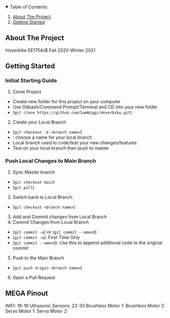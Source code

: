 <!-- TABLE OF CONTENTS -->
<details open="open">
  <summary>Table of Contents</summary>
  <ol>
    <li><a href="#about-the-project">About The Project</a></li>
    <li><a href="#getting-started">Getting Started</a></li>
  </ol>
</details>



<!-- ABOUT THE PROJECT -->
## About The Project

Hoverbike EE175A/B Fall 2020-Winter 2021

<!-- Getting Started -->
## Getting Started

### Initial Starting Guide
1. Clone Project
  - Create new folder for this project on your computer
  - Use Gitbash/Command Prompt/Terminal and CD into your new folder
  - (`git clone https://github.com/SamWiggz/Hoverbike.git`)
2. Create your Local Branch 
  - (`git checkout -b <branch name>`)
  - <branch name>: choose a name for your local branch
  - Local branch used to code/test your new changes/features
  - Test on your local branch then push to master

### Push Local Changes to Main Branch
1. Sync Master branch
  - (`git checkout main`)
  - (`git pull`)
2. Switch back to Local Branch
  - (`git checkout <branch name>`)
3. Add and Commit changes from Local Branch
4. Commit Changes from Local Branch
  - (`git commit -a`) or (`git commit --amend`)
  - (`git commit -a`): First Time Only
  - (`git commit --amend`): Use this to append additional code to the original commit
5. Push to the Main Branch
  - (`git push origin <branch name>`)
6. Open a Pull Request
  
  
## MEGA Pinout
WIFI: 18-19
Ultrasonic Sensors: 22-33
Brushless Motor 1:
Brushless Motor 2:
Servo Motor 1:
Servo Motor 2:


